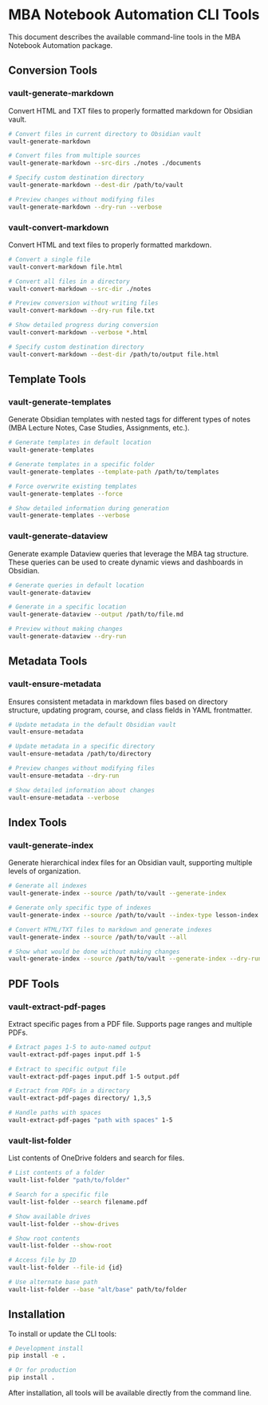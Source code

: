# MBA Notebook Automation CLI Tools

This document describes the available command-line tools in the MBA Notebook Automation package.

## Conversion Tools

### vault-generate-markdown

Convert HTML and TXT files to properly formatted markdown for Obsidian vault.

```bash
# Convert files in current directory to Obsidian vault
vault-generate-markdown

# Convert files from multiple sources
vault-generate-markdown --src-dirs ./notes ./documents

# Specify custom destination directory
vault-generate-markdown --dest-dir /path/to/vault

# Preview changes without modifying files
vault-generate-markdown --dry-run --verbose
```

### vault-convert-markdown

Convert HTML and text files to properly formatted markdown.

```bash
# Convert a single file
vault-convert-markdown file.html

# Convert all files in a directory
vault-convert-markdown --src-dir ./notes

# Preview conversion without writing files
vault-convert-markdown --dry-run file.txt

# Show detailed progress during conversion
vault-convert-markdown --verbose *.html

# Specify custom destination directory
vault-convert-markdown --dest-dir /path/to/output file.html
```

## Template Tools

### vault-generate-templates

Generate Obsidian templates with nested tags for different types of notes (MBA Lecture Notes, Case Studies, Assignments, etc.).

```bash
# Generate templates in default location
vault-generate-templates

# Generate templates in a specific folder
vault-generate-templates --template-path /path/to/templates

# Force overwrite existing templates
vault-generate-templates --force

# Show detailed information during generation
vault-generate-templates --verbose
```

### vault-generate-dataview

Generate example Dataview queries that leverage the MBA tag structure. These queries can be used to create dynamic views and dashboards in Obsidian.

```bash
# Generate queries in default location
vault-generate-dataview

# Generate in a specific location
vault-generate-dataview --output /path/to/file.md

# Preview without making changes
vault-generate-dataview --dry-run
```

## Metadata Tools

### vault-ensure-metadata

Ensures consistent metadata in markdown files based on directory structure, updating program, course, and class fields in YAML frontmatter.

```bash
# Update metadata in the default Obsidian vault
vault-ensure-metadata

# Update metadata in a specific directory
vault-ensure-metadata /path/to/directory

# Preview changes without modifying files
vault-ensure-metadata --dry-run

# Show detailed information about changes
vault-ensure-metadata --verbose
```

## Index Tools

### vault-generate-index

Generate hierarchical index files for an Obsidian vault, supporting multiple levels of organization.

```bash
# Generate all indexes
vault-generate-index --source /path/to/vault --generate-index

# Generate only specific type of indexes
vault-generate-index --source /path/to/vault --index-type lesson-index

# Convert HTML/TXT files to markdown and generate indexes
vault-generate-index --source /path/to/vault --all

# Show what would be done without making changes
vault-generate-index --source /path/to/vault --generate-index --dry-run
```

## PDF Tools

### vault-extract-pdf-pages

Extract specific pages from a PDF file. Supports page ranges and multiple PDFs.

```bash
# Extract pages 1-5 to auto-named output
vault-extract-pdf-pages input.pdf 1-5

# Extract to specific output file
vault-extract-pdf-pages input.pdf 1-5 output.pdf

# Extract from PDFs in a directory
vault-extract-pdf-pages directory/ 1,3,5

# Handle paths with spaces
vault-extract-pdf-pages "path with spaces" 1-5
```

### vault-list-folder

List contents of OneDrive folders and search for files.

```bash
# List contents of a folder
vault-list-folder "path/to/folder"

# Search for a specific file
vault-list-folder --search filename.pdf

# Show available drives
vault-list-folder --show-drives

# Show root contents
vault-list-folder --show-root

# Access file by ID
vault-list-folder --file-id {id}

# Use alternate base path
vault-list-folder --base "alt/base" path/to/folder
```

## Installation

To install or update the CLI tools:

```bash
# Development install
pip install -e .

# Or for production
pip install .
```

After installation, all tools will be available directly from the command line.
